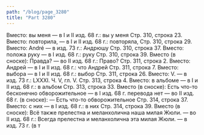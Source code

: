 ```yaml
---
path: "/blog/page_3280"
title: "Part 3280"
---
```


Вместо: вы меня — в I и II изд. 68 г.: вы у меня
Стр. 310, строка 23.
Вместо: повторила, — в I и II изд. 68 г.: повторяла,
Стр. 310, строка 29.
Вместо: André — в изд. 73 г.: Андрюшу
Стр. 310, строка 37.
Вместо: положа руку — в I изд. 68 г.: руку
Стр. 310, строка 39.
Вместо (в сноске): Правда? — во II изд. 68 г.: Право?
Стр. 311, строка 2.
Вместо: Андрей — в I и II изд. 68 г.: что Андрей
Стр. 311, строка 7.
Вместо: выбора — в I и II изд. 68 г.: выбор
Стр. 311, строка 26.
Вместо: V. — в изд. 73 г.: LXXXI.
Ч. V, гл. V.
Стр. 313, строка 4.
Вместо: в альбоме — в I и II изд. 68 г.: в альбом
Стр. 313, строка 33.
Вместо (в сноске): Есть что-то бесконечно обворожительное — в I изд. 68 г. перевода нет — во II изд. 68 г. (в сноске): — Есть что-то обворожительное
Стр. 314, строка 37.
Вместо: с них — в I изд. 68 г.: в них
Стр. 314, строка 39.
Вместо (в сноске): Всё также прелестна и меланхолична наша милая Жюли. — во II изд. 68 г.: Всегда прелестна и меланхолична эта милая Жюли. — в изд. 73 г. (в т
